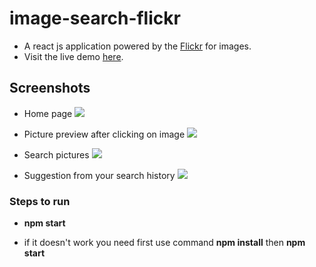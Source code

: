 # image-search-flickr

* A react js application powered by the [Flickr](https://flickr.com) for images. 
* Visit the live demo [here](https://imagefiltersearch-b.netlify.app/).

## Screenshots

* Home page
![](https://i.imgur.com/CxqQvOL.png)

* Picture preview after clicking on image
![](https://i.imgur.com/se19zNu.png)

* Search pictures
![](https://i.imgur.com/9b85B0O.png)

* Suggestion from your search history
![](https://i.imgur.com/XUfr2zD.png)

### Steps to run

* **npm start**

* if it doesn't work you need first use command
**npm install** then **npm start**


